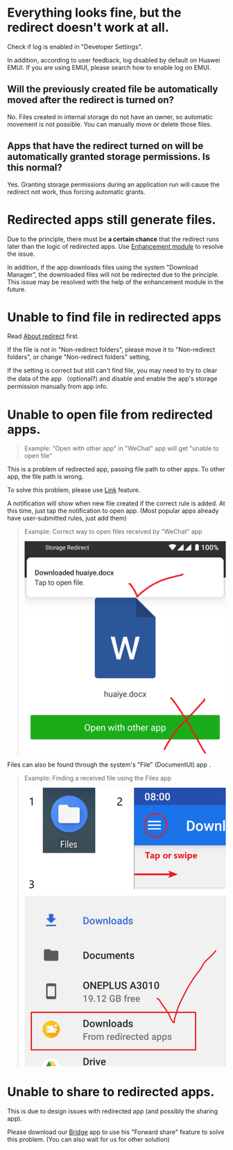 # Everything looks fine, but the redirect doesn't work at all.

Check if log is enabled in "Developer Settings".

In addition, according to user feedback, log disabled by default on Huawei EMUI. If you are using EMUI, please search how to enable log on EMUI.

## Will the previously created file be automatically moved after the redirect is turned on?

No. Files created in internal storage do not have an owner, so automatic movement is not possible. You can manually move or delete those files.
  
## Apps that have the redirect turned on will be automatically granted storage permissions. Is this normal?

Yes. Granting storage permissions during an application run will cause the redirect not work, thus forcing automatic grants.

# Redirected apps still generate files.

Due to the principle, there must be **a certain chance** that the redirect runs later than the logic of redirected apps. Use [Enhancement module](https://rikka.app/storage_redirect/docs/en/?doc=Enhance%20module) to resolve the issue.

In addition, if the app downloads files using the system "Download Manager", the downloaded files will not be redirected due to the principle. This issue may be resolved with the help of the enhancement module in the future.

# Unable to find file in redirected apps

Read [About redirect](https://rikka.app/storage_redirect/docs/en/?doc=About%20redirect) first.

If the file is not in "Non-redirect folders", please move it to "Non-redirect folders", or change "Non-redirect folders" setting,

If the setting is correct but still can't find file, you may need to try to clear the data of the app （optional?) and disable and enable the app's storage permission manually from app info.

# Unable to open file from redirected apps.

> Example: "Open with other app" in "WeChat" app will get "unable to open file"

This is a problem of redirected app, passing file path to other apps. To other app, the file path is wrong.

To solve this problem, please use [Link](https://rikka.app/storage_redirect/docs/en/?doc=About%20link) feature.

A notification will show when new file created if the correct rule is added.
At this time, just tap the notification to open app. (Most popular apps already have user-submitted rules, just add them)

> Example: Correct way to open files received by "WeChat" app
>
> ![Correct way to open](./../en/images/open_with_0.png)

Files can also be found through the system's "File" (DocumentUI) app .

> Example: Finding a received file using the Files app
>
> !["File" app](./../en/images/open_with_1.png)

# Unable to share to redirected apps.

This is due to design issues with redirected app (and possibly the sharing app).

Please download our [Bridge](https://play.google.com/store/apps/details?id=moe.shizuku.bridge) app to use his "Forward share" feature to solve this problem. (You can also wait for us for other solution)